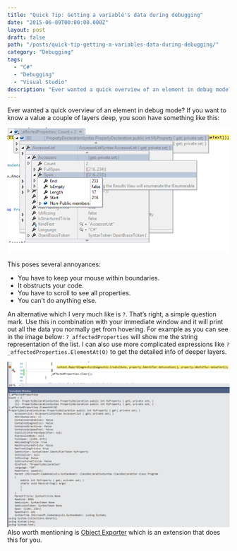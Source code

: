 ```yaml
---
title: "Quick Tip: Getting a variable's data during debugging"
date: "2015-06-09T00:00:00.000Z"
layout: post
draft: false
path: "/posts/quick-tip-getting-a-variables-data-during-debugging/"
category: "Debugging"
tags:
  - "C#"
  - "Debugging"
  - "Visual Studio"
description: "Ever wanted a quick overview of an element in debug mode?"
---
```


Ever wanted a quick overview of an element in debug mode? If you want to know a value a couple of layers deep, you soon have something like this:

![Debug layers](./layereddebuginfo.png)

This poses several annoyances:

* You have to keep your mouse within boundaries.
* It obstructs your code.
* You have to scroll to see all properties.
* You can’t do anything else.


An alternative which I very much like is `?`. That’s right, a simple question mark. Use this in combination with your immediate window and it will print out all the data you normally get from hovering. For example as you can see in the image below: `?_affectedProperties` will show me the string representation of the list. I can also use more complicated expressions like `?_affectedProperties.ElementAt(0)` to get the detailed info of deeper layers.

![Immediate Window](./questionmarkimwind.png)
Also worth mentioning is [Object Exporter](https://marketplace.visualstudio.com/items?itemName=OmarElabd.ObjectExporter) which is an extension that does this for you.